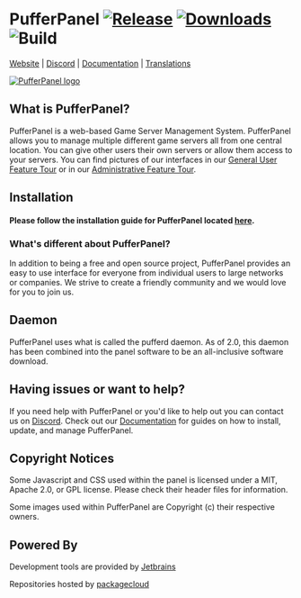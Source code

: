 # PufferPanel [![Release](https://img.shields.io/github/release/PufferPanel/PufferPanel.svg?maxAge=3600)](https://github.com/PufferPanel/PufferPanel/releases) [![Downloads](https://img.shields.io/github/downloads/PufferPanel/PufferPanel/total.svg?maxAge=3600)](https://github.com/PufferPanel/PufferPanel/releases) ![Build](https://github.com/PufferPanel/PufferPanel/workflows/Build/badge.svg)


[Website](https://pufferpanel.com) |
[Discord](https://discord.gg/v8dz49e) |
[Documentation](http://www.pufferpanel.com/docs) |
[Translations](https://crowdin.com/project/pufferpanel)

[![PufferPanel logo](http://i.imgur.com/YCy8Md2.png "PufferPanel")](https://pufferpanel.com)

## What is PufferPanel?
PufferPanel is a web-based Game Server Management System. PufferPanel allows you to manage multiple different game servers all from one central location. You can give other users their own servers or allow them access to your servers. You can find pictures of our interfaces in our [General User Feature Tour](http://www.pufferpanel.com/docs/general-user-feature-tour) or in our [Administrative Feature Tour](http://www.pufferpanel.com/docs/administrative-feature-tour).

## Installation
#### Please follow the installation guide for PufferPanel located [here](http://www.pufferpanel.com/docs/getting-started).

### What's different about PufferPanel?
In addition to being a free and open source project, PufferPanel provides an easy to use interface for everyone from individual users to large networks or companies. We strive to create a friendly community and we would love for you to join us.

## Daemon
PufferPanel uses what is called the pufferd daemon. As of 2.0, this daemon has been combined into the panel software to be an all-inclusive software download.

## Having issues or want to help?
If you need help with PufferPanel or you'd like to help out you can contact us on [Discord](https://discord.gg/v8dz49e). Check out our [Documentation](https://www.pufferpanel.com/docs) for guides on how to install, update, and manage PufferPanel.

## Copyright Notices
Some Javascript and CSS used within the panel is licensed under a MIT, Apache 2.0, or GPL license. Please check their header files for information.

Some images used within PufferPanel are Copyright (c) their respective owners.

## Powered By

Development tools are provided by [Jetbrains](https://www.jetbrains.com/?from=PufferPanel)

Repositories hosted by [packagecloud](https://packagecloud.io)
